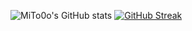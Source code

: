 <!-- 

- 🔭 I’m currently working on ...
- 🌱 I’m currently learning ...
- 👯 I’m looking to collaborate on ...
- 🤔 I’m looking for help with ...
- 💬 Ask me about ...
- 📫 How to reach me: ...
- 😄 Pronouns: ...
- ⚡ Fun fact: ... -->

![MiTo0o's GitHub stats](https://github-readme-stats.vercel.app/api?username=MiTo0o&show_icons=true&theme=gotham)
[![GitHub Streak](https://github-readme-streak-stats.herokuapp.com/?user=MiTo0o)](https://git.io/streak-stats)
<!-- ![Top Langs](https://github-readme-stats.vercel.app/api/top-langs/?username=MiTo0o)
 -->
